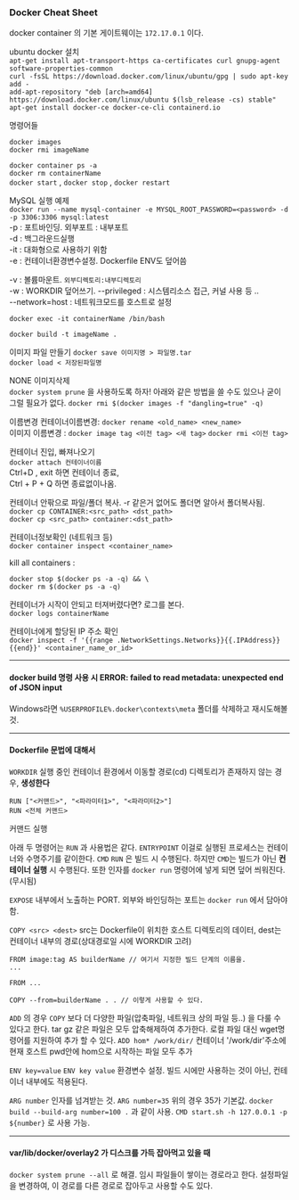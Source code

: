 ### Docker Cheat Sheet  
docker container 의 기본 게이트웨이는 `172.17.0.1` 이다.  

ubuntu docker 설치  
`apt-get install apt-transport-https ca-certificates curl gnupg-agent software-properties-common`  
`curl -fsSL https://download.docker.com/linux/ubuntu/gpg | sudo apt-key add -`  
`add-apt-repository "deb [arch=amd64] https://download.docker.com/linux/ubuntu $(lsb_release -cs) stable" `  
`apt-get install docker-ce docker-ce-cli containerd.io`  


명령어들  

`docker images`  
`docker rmi imageName`  

`docker container ps -a`  
`docker rm containerName`  
`docker start` , `docker stop` , `docker restart`  

MySQL 실행 예제  
`docker run --name mysql-container -e MYSQL_ROOT_PASSWORD=<password> -d -p 3306:3306 mysql:latest`  
-p : 포트바인딩. 외부포트 : 내부포트  
-d : 백그라운드실행  
-it : 대화형으로 사용하기 위함  
-e : 컨테이너환경변수설정. Dockerfile ENV도 덮어씀  

-v : 볼륨마운트. `외부디렉토리:내부디렉토리`  
-w : WORKDIR 덮어쓰기. 
--privileged : 시스템리소스 접근, 커널 사용 등 ..  
--network=host : 네트워크모드를 호스트로 설정  

`docker exec -it containerName /bin/bash`  

`docker build -t imageName .`  

 이미지 파일 만들기
`docker save 이미지명 > 파일명.tar`  
`docker load < 저장된파일명`  

NONE 이미지삭제  
`docker system prune` 을 사용하도록 하자!
아래와 같은 방법을 쓸 수도 있으나 굳이 그럴 필요가 없다.
`docker rmi $(docker images -f "dangling=true" -q)`  

이름변경
컨테이너이름변경: `docker rename <old_name> <new_name>`  
이미지 이름변경 : 
	`docker image tag <이전 tag> <새 tag>`
	`docker rmi <이전 tag>`

컨테이너 진입, 빠져나오기  
`docker attach 컨테이너이름`  
Ctrl+D , exit 하면 컨테이너 종료,  
Ctrl + P + Q 하면 종료없이나옴.  

컨테이너 안팎으로 파일/폴더 복사. -r 같은거 없어도 폴더면 알아서 폴더복사됨.  
`docker cp CONTAINER:<src_path> <dst_path>`  
`docker cp <src_path> container:<dst_path>`  

컨테이너정보확인 (네트워크 등)  
`docker container inspect <container_name>`  

kill all containers :
```
docker stop $(docker ps -a -q) && \
docker rm $(docker ps -a -q)
```

컨테이너가 시작이 안되고 터져버렸다면? 로그를 본다.  
`docker logs containerName`  

컨테이너에게 할당된 IP 주소 확인  
`docker inspect -f '{{range .NetworkSettings.Networks}}{{.IPAddress}}{{end}}' <container_name_or_id>`  



---  

#### docker build 명령 사용 시 ERROR: failed to read metadata: unexpected end of JSON input  
Windows라면 `%USERPROFILE%.docker\contexts\meta` 폴더를 삭제하고 재시도해볼것.  


---  

#### Dockerfile 문법에 대해서

`WORKDIR` 
실행 중인 컨테이너 환경에서 이동할 경로(cd)
디렉토리가 존재하지 않는 경우, **생성한다**

```
RUN ["<커맨드>", "<파라미터1>", "<파라미터2>"]
RUN <전체 커맨드>
```
커맨드 실행

아래 두 명령어는 `RUN` 과 사용법은 같다.
`ENTRYPOINT` 이걸로 실행된 프로세스는 컨테이너와 수명주기를 같이한다.
`CMD`
`RUN` 은 빌드 시 수행된다. 하지만 `CMD`는 빌드가 아닌 **컨테이너 실행** 시 수행된다. 또한 인자를 `docker run` 명령어에 넣게 되면 덮어 씌워진다.(무시됨)

`EXPOSE` 내부에서 노출하는 PORT. 외부와 바인딩하는 포트는 `docker run` 에서 담아야 함.

`COPY <src> <dest>`
src는 Dockerfile이 위치한 호스트 디렉토리의 데이터, dest는 컨테이너 내부의 경로(상대경로일 시에 WORKDIR 고려)
```
FROM image:tag AS builderName // 여기서 지정한 빌드 단계의 이름을.
...

FROM ...

COPY --from=builderName . . // 이렇게 사용할 수 있다.
```



`ADD` 의 경우 `COPY` 보다 더 다양한 파일(압축파일, 네트워크 상의 파일 등..) 을 다룰 수 있다고 한다.
tar gz 같은 파일은 모두 압축해제하여 추가한다. 
로컬 파일 대신 wget명령어를 지원하여 추가 할 수 있다. 
`ADD hom* /work/dir/`
컨테이너 '/work/dir'주소에 현재 호스트 pwd안에 hom으로 시작하는 파일 모두 추가 

`ENV key=value`
`ENV key value`
환경변수 설정. 빌드 시에만 사용하는 것이 아닌, 컨테이너 내부에도 적용된다.

`ARG number`
인자를 넘겨받는 것.
`ARG number=35`
위의 경우 35가 기본값.
`docker build --build-arg number=100 .` 과 같이 사용.
`CMD start.sh -h 127.0.0.1 -p ${number}` 로 사용 가능.

---

#### var/lib/docker/overlay2 가 디스크를 가득 잡아먹고 있을 때
`docker system prune --all` 로 해결.
임시 파일들이 쌓이는 경로라고 한다. 
설정파일을 변경하여, 이 경로를 다른 경로로 잡아두고 사용할 수도 있다.



